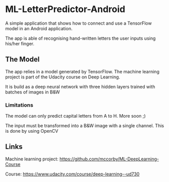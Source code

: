 # ML-LetterPredictor-Android

A simple application that shows how to connect and use a TensorFlow model in an Android application.

The app is able of recognising hand-written letters the user inputs using his/her finger.

## The Model

The app relies in a model generated by TensorFlow. The machine learning project is part of the Udacity course on Deep Learning.

It is build as a deep neural network with three hidden layers trained with batches of images in B&W

### Limitations

The model can only predict capital letters from A to H. More soon ;)

The input must be transformed into a B&W image with a single channel. This is done by using OpenCV

## Links

Machine learning project: https://github.com/mccorby/ML-DeepLearning-Course

Course: https://www.udacity.com/course/deep-learning--ud730